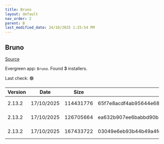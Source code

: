 ```yaml
---
title: Bruno
layout: default
nav_order: 2
parent: B
last_modified_date: 24/10/2025 1:25:54 PM
---
```


## Bruno

[Source](https://www.usebruno.com/)

Evergreen app: `Bruno`. Found **3** installers.

Last check: 🟢

| Version | Date       | Size      | Sha256                                                           | Architecture | InstallerType | Type | URI                                                                                                                                                                          |
| ------- | ---------- | --------- | ---------------------------------------------------------------- | ------------ | ------------- | ---- | ---------------------------------------------------------------------------------------------------------------------------------------------------------------------------- |
| 2.13.2  | 17/10/2025 | 114431776 | 65f7e8acdf4ab95644e6867ea7ac9efff6520eb31d86379f4f82f6b5b2a06085 | x64          | Default       | exe  | [https://github.com/usebruno/bruno/releases/download/v2.13.2/bruno_2.13.2_x64_win.exe](https://github.com/usebruno/bruno/releases/download/v2.13.2/bruno_2.13.2_x64_win.exe) |
| 2.13.2  | 17/10/2025 | 126705664 | ea632b907ee6babbd90b42a52f4685929b110fe2955842384f558baf2b3eebb8 | x64          | Default       | msi  | [https://github.com/usebruno/bruno/releases/download/v2.13.2/bruno_2.13.2_x64_win.msi](https://github.com/usebruno/bruno/releases/download/v2.13.2/bruno_2.13.2_x64_win.msi) |
| 2.13.2  | 17/10/2025 | 167433722 | 03049e6eb93b44b49a4fd6c1fbf43eb5ff74ce71801f0e177ce3ce322eb3c3a1 | x64          | Default       | zip  | [https://github.com/usebruno/bruno/releases/download/v2.13.2/bruno_2.13.2_x64_win.zip](https://github.com/usebruno/bruno/releases/download/v2.13.2/bruno_2.13.2_x64_win.zip) |
